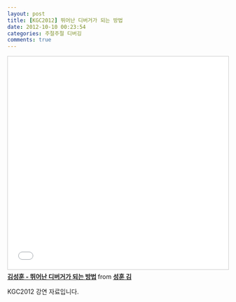```yaml
---
layout: post
title: [KGC2012] 뛰어난 디버거가 되는 방법
date: 2012-10-10 00:23:54
categories: 주절주절 디버깅
comments: true
---
```


<iframe src="//www.slideshare.net/slideshow/embed_code/key/dyplms6OiQiIJC" width="595" height="485" frameborder="0" marginwidth="0" marginheight="0" scrolling="no" style="border:1px solid #CCC; border-width:1px; margin-bottom:5px; max-width: 100%;" allowfullscreen> </iframe> <div style="margin-bottom:5px"> <strong> <a href="//www.slideshare.net/elky84/ss-14665682" title="김성훈 - 뛰어난 디버거가 되는 방법" target="_blank">김성훈 - 뛰어난 디버거가 되는 방법</a> </strong> from <strong><a target="_blank" href="//www.slideshare.net/elky84">성훈 김</a></strong> </div>

KGC2012 강연 자료입니다.
